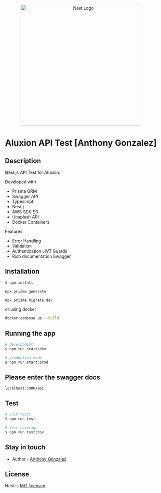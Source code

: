 <p align="center">
  <a href="http://anthondev.com" target="blank"><img src="https://s3.eu-west-1.amazonaws.com/aluxion.bucket/logo-aluxion-large.jpg1574763484637" width="400" alt="Nest Logo" /></a>
</p>

[circleci-image]: https://img.shields.io/circleci/build/github/nestjs/nest/master?token=abc123def456

# Aluxion API Test [Anthony Gonzalez]

## Description

Nest.js API Test for Aluxion.

Developed with

- Prisma ORM
- Swagger API
- Typescript
- Nest.j
- AWS SDK S3
- Unsplash API
- Docker Containers

Features

- Error Handling
- Validation
- Authentication JWT Guards
- Rich documentation Swagger

## Installation

```bash
$ npm install

npx prisma generate

npx prisma migrate dev

```

or using docker

```bash
docker compose up --build
```

## Running the app

```bash
# development
$ npm run start:dev

# production mode
$ npm run start:prod
```

## Please enter the swagger docs

`localhost:3000/api`

## Test

```bash
# unit tests
$ npm run test

# test coverage
$ npm run test:cov
```

## Stay in touch

- Author - [Anthony Gonzalez](https://anthondev.com)

## License

Nest is [MIT licensed](LICENSE).
